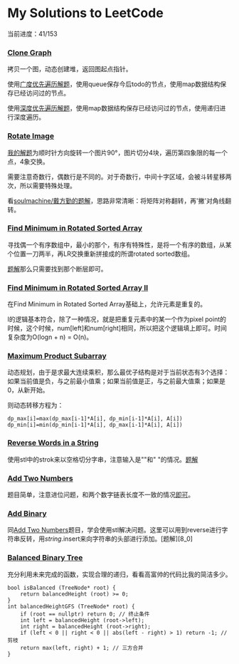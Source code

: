 # My Solutions to LeetCode

当前进度：41/153

### [Clone Graph][1]

拷贝一个图，动态创建堆，返回图起点指针。

使用[广度优先遍历解题][1_0]，使用queue保存今后todo的节点，使用map数据结构保存已经访问过的节点。

使用[深度优先遍历解题][1_1]，使用map数据结构保存已经访问过的节点，使用递归进行深度遍历。

### [Rotate Image][2]

[我的解题][2_0]为顺时针方向旋转一个图片90°，图片切分4块，遍历第四象限的每一个点，4象交换。

需要注意奇数行，偶数行是不同的。对于奇数行，中间十字区域，会被斗转星移两次，所以需要特殊处理。

看[soulmachine/戴方勤的题解][soulmachine1]，思路非常清晰：将矩阵对称翻转，再'撇'对角线翻转。

### [Find Minimum in Rotated Sorted Array][3]

寻找偶一个有序数组中，最小的那个，有序有特殊性，是将一个有序的数组，从某个位置一刀两半，再LR交换重新拼接成的所谓rotated sorted数组。

[题解][3_0]那么只需要找到那个断层即可。

### [Find Minimum in Rotated Sorted Array II][4]

在Find Minimum in Rotated Sorted Array基础上，允许元素是重复的。

I的逻辑基本符合，除了一种情况，就是把重复元素中的某一个作为pixel point的时候，这个时候，num[left]和num[right]相同，所以把这个逻辑填上即可。时间复杂度为O(logn + n) = O(n)。

### [Maximum Product Subarray][5]

动态规划，由于是求最大连续乘积，那么最优子结构是对于当前状态有3个选择：如果当前值是负，与之前最小值乘；如果当前值是正，与之前最大值乘；如果是0，从新开始。

则动态转移方程为：

    dp_max[i]=max(dp_max[i-1]*A[i], dp_min[i-1]*A[i], A[i])
    dp_min[i]=min(dp_min[i-1]*A[i], dp_max[i-1]*A[i], A[i])

### [Reverse Words in a String][6]

使用stl中的strok来以空格切分字串，注意输入是""和" "的情况。[题解][6_0]

### [Add Two Numbers][7]

题目简单，注意进位问题，和两个数字链表长度不一致的情况[即可][7_0]。

### [Add Binary][8]

同[Add Two Numbers][7]题目，学会使用stl解决问题。这里可以用到reverse进行字符串反转，用*string*.insert来向字符串的头部进行添加。[题解][8_0]

### [Balanced Binary Tree][9]

充分利用未来完成的函数，实现合理的递归，看看高富帅的代码比我的简洁多少。

    bool isBalanced (TreeNode* root) {
		return balancedHeight (root) >= 0;
	}
	int balancedHeightGFS (TreeNode* root) {
		if (root == nullptr) return 0; // 终止条件
		int left = balancedHeight (root->left);
		int right = balancedHeight (root->right);
		if (left < 0 || right < 0 || abs(left - right) > 1) return -1; // 剪枝
		return max(left, right) + 1; // 三方合并
	}

[1]: https://oj.leetcode.com/problems/clone-graph/
[1_0]: https://github.com/rogerAce/LeetCodeSolution/blob/master/src/CloneGraph_bf.cpp
[1_1]: https://github.com/rogerAce/LeetCodeSolution/blob/master/src/CloneGraph_df.cpp
[2]: https://oj.leetcode.com/problems/rotate-image/
[2_0]: https://github.com/rogerAce/LeetCodeSolution/blob/master/src/RotateImage.cpp
[soulmachine1]: https://github.com/soulmachine/leetcode
[3]: https://oj.leetcode.com/problems/find-minimum-in-rotated-sorted-array/
[3_0]: https://github.com/rogerAce/LeetCodeSolution/blob/master/src/FindMinimuminRotatedSortedArray.cpp
[4]: https://oj.leetcode.com/problems/find-minimum-in-rotated-sorted-array-ii/
[5]: https://oj.leetcode.com/problems/maximum-product-subarray/
[6]: https://oj.leetcode.com/problems/reverse-words-in-a-string/
[6_0]: https://github.com/rogerAce/LeetCodeSolution/blob/master/src/Reverse_Words_in_String.cpp
[7]: https://oj.leetcode.com/problems/add-two-numbers/
[7_0]: https://github.com/rogerAce/LeetCodeSolution/blob/master/src/Add_Two_Numbers.cpp
[8]: https://oj.leetcode.com/problems/add-binary/
[8-0]: https://github.com/rogerAce/LeetCodeSolution/blob/master/src/Add_Binary.cpp
[9]: https://oj.leetcode.com/problems/balanced-binary-tree/
[9-0]: https://github.com/rogerAce/LeetCodeSolution/blob/master/src/Balanced_Binary_Tree.cpp
[10]: https://oj.leetcode.com/problems/binary-tree-level-order-traversal/
[11]: https://oj.leetcode.com/problems/binary-tree-level-order-traversal-ii/
[12]: https://oj.leetcode.com/problems/binary-tree-zigzag-level-order-traversal/
[13]: https://oj.leetcode.com/problems/recover-binary-search-tree/
[14]: https://oj.leetcode.com/problems/populating-next-right-pointers-in-each-node-ii/

[o1]: https://oj.leetcode.com/problems/flatten-binary-tree-to-linked-list/
[15]: https://oj.leetcode.com/problems/construct-binary-tree-from-preorder-and-inorder-traversal/
[16]: https://oj.leetcode.com/problems/construct-binary-tree-from-inorder-and-postorder-traversal/